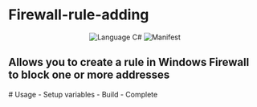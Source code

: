 # Firewall-rule-adding

  <p align="center">
    <a>
      <img alt="Language C#" src="https://img.shields.io/badge/Language-C%23-green?style=flat" />
    </a>
    <a>
      <img alt="Manifest" src="https://img.shields.io/badge/Manifest%20Permissions-requireAdministrator-gold?style=flat" />
    </a>
    
  </p>

<h2>Allows you to create a rule in Windows Firewall to block one or more addresses</h2>
# Usage
- Setup variables
- Build
- Complete
